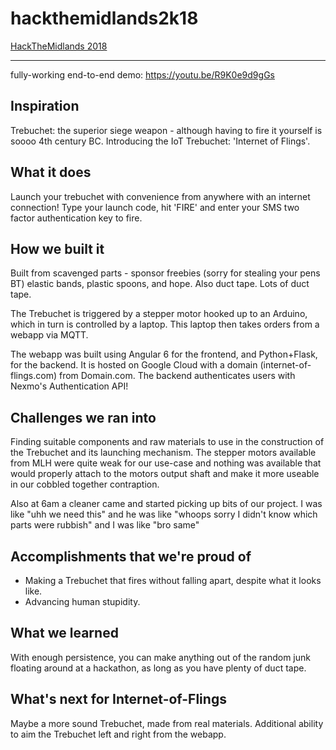 # hackthemidlands2k18

[HackTheMidlands 2018](http://hackthemidlands.co.uk)

---

fully-working end-to-end demo: https://youtu.be/R9K0e9d9gGs

## Inspiration
Trebuchet: the superior siege weapon - although having to fire it yourself is soooo 4th century BC. Introducing the IoT Trebuchet: 'Internet of Flings'.

## What it does
Launch your trebuchet with convenience from anywhere with an internet connection! Type your launch code, hit 'FIRE' and enter your SMS two factor authentication key to fire.

## How we built it
Built from scavenged parts - sponsor freebies (sorry for stealing your pens BT) elastic bands, plastic spoons, and hope. Also duct tape. Lots of duct tape.

The Trebuchet is triggered by a stepper motor hooked up to an Arduino, which in turn is controlled by a laptop. This laptop then takes orders from a webapp via MQTT.

The webapp was built using Angular 6 for the frontend, and Python+Flask, for the backend. It is hosted on Google Cloud with a domain (internet-of-flings.com) from Domain.com. The backend authenticates users with Nexmo's Authentication API!
 
## Challenges we ran into
Finding suitable components and raw materials to use in the construction of the Trebuchet and its launching mechanism. The stepper motors available from MLH were quite weak for our use-case and nothing was available that would properly attach to the motors output shaft and make it more useable in our cobbled together contraption.

Also at 6am a cleaner came and started picking up bits of our project. I was like "uhh we need this" and he was like "whoops sorry I didn't know which parts were rubbish" and I was like "bro same"

## Accomplishments that we're proud of
- Making a Trebuchet that fires without falling apart, despite what it looks like.
- Advancing human stupidity.

## What we learned
With enough persistence, you can make anything out of the random junk floating around at a hackathon, as long as you have plenty of duct tape.

## What's next for Internet-of-Flings
Maybe a more sound Trebuchet, made from real materials. Additional ability to aim the Trebuchet left and right from the webapp.
